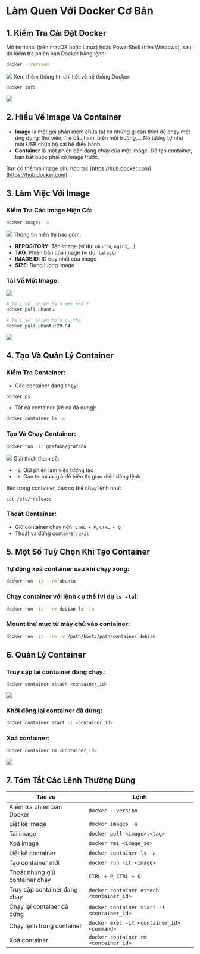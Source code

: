 
# Làm Quen Với Docker Cơ Bản

## 1. Kiểm Tra Cài Đặt Docker

Mở terminal (trên macOS hoặc Linux) hoặc PowerShell (trên Windows), sau đó kiểm tra phiên bản Docker bằng lệnh:

```bash
docker --version
```
![](https://img001.prntscr.com/file/img001/QdmCK0QKQiSiXDWmxHblhw.png)
Xem thêm thông tin chi tiết về hệ thống Docker:

```bash
docker info
```
![](https://img001.prntscr.com/file/img001/549E7XQST1uv2jjqKS5OlA.png)

## 2. Hiểu Về Image Và Container

- **Image** là một gói phần mềm chứa tất cả những gì cần thiết để chạy một ứng dụng: thư viện, file cấu hình, biến môi trường,… Nó tương tự như một USB chứa bộ cài hệ điều hành.
- **Container** là một phiên bản đang chạy của một image. Để tạo container, bạn bắt buộc phải có image trước.

Bạn có thể tìm image phù hợp tại: [https://hub.docker.com](https://hub.docker.com)


## 3. Làm Việc Với Image

### Kiểm Tra Các Image Hiện Có:

```bash
docker images -a
```
![](https://img001.prntscr.com/file/img001/Q0AoJ090TRyaow36QVw64Q.png)
Thông tin hiển thị bao gồm:

- **REPOSITORY**: Tên image (ví dụ: `ubuntu`, `nginx`,…)
- **TAG**: Phiên bản của image (ví dụ: `latest`)
- **IMAGE ID**: ID duy nhất của image
- **SIZE**: Dung lượng image

### Tải Về Một Image:
![](https://img001.prntscr.com/file/img001/8s30aFAERRSGohA9K-tNKQ.png)
```bash
# Tải về phiên bản mới nhất
docker pull ubuntu

# Tải về phiên bản cụ thể
docker pull ubuntu:20.04
```
![](https://img001.prntscr.com/file/img001/Gr65Dq7PTayUQ26BrGvQzA.png)

## 4. Tạo Và Quản Lý Container

### Kiểm Tra Container:

- Các container đang chạy:

```bash
docker ps
```

- Tất cả container (kể cả đã dừng):

```bash
docker container ls -a
```

### Tạo Và Chạy Container:

```bash
docker run -it grafana/grafana
```
![](https://img001.prntscr.com/file/img001/-2QX6gKFSiy7HkDPYlhBFg.png)
Giải thích tham số:

- `-i`: Giữ phiên làm việc tương tác
- `-t`: Gán terminal giả để hiển thị giao diện dòng lệnh

Bên trong container, bạn có thể chạy lệnh như:

```bash
cat /etc/*release
```

### Thoát Container:

- Giữ container chạy nền: `CTRL + P`, `CTRL + Q`
- Thoát và dừng container: `exit`


## 5. Một Số Tuỳ Chọn Khi Tạo Container

### Tự động xoá container sau khi chạy xong:

```bash
docker run -it --rm ubuntu
```

### Chạy container với lệnh cụ thể (ví dụ `ls -la`):

```bash
docker run -it --rm debian ls -la
```

### Mount thư mục từ máy chủ vào container:

```bash
docker run -it --rm -v /path/host:/path/container debian
```

## 6. Quản Lý Container

### Truy cập lại container đang chạy:

```bash
docker container attach <container_id>
```
![](https://img001.prntscr.com/file/img001/J3EEzfkgThKnXaWQ87ppbg.png)

### Khởi động lại container đã dừng:

```bash
docker container start -i <container_id>
```

### Xoá container:

```bash
docker container rm <container_id>
```
![](https://img001.prntscr.com/file/img001/93_8iWoATq-iQMiQlsPc6Q.png)

## 7. Tóm Tắt Các Lệnh Thường Dùng

| Tác vụ | Lệnh |
|--------|------|
| Kiểm tra phiên bản Docker | `docker --version` |
| Liệt kê image | `docker images -a` |
| Tải image | `docker pull <image>:<tag>` |
| Xoá image | `docker rmi <image_id>` |
| Liệt kê container | `docker container ls -a` |
| Tạo container mới | `docker run -it <image>` |
| Thoát nhưng giữ container chạy | `CTRL + P`, `CTRL + Q` |
| Truy cập container đang chạy | `docker container attach <container_id>` |
| Chạy lại container đã dừng | `docker container start -i <container_id>` |
| Chạy lệnh trong container | `docker exec -it <container_id> <command>` |
| Xoá container | `docker container rm <container_id>` |

